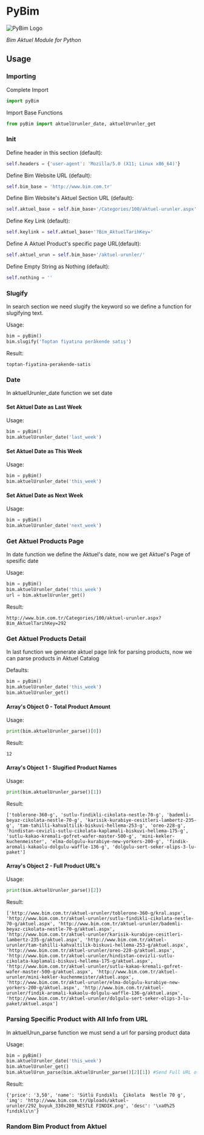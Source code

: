 # PyBim
![PyBim Logo](https://i.hizliresim.com/RO5WqZ.png)

*Bim Aktuel Module for Python*

## Usage

### Importing

Complete Import

```python
import pyBim
```

Import Base Functions

```python
from pyBim import aktuelUrunler_date, aktuelUrunler_get
```

### Init
Define header in this section (default):
```python
self.headers = {'user-agent': 'Mozilla/5.0 (X11; Linux x86_64)'}
```

Define Bim Website URL (default):
```python
self.bim_base = 'http://www.bim.com.tr'
```

Define Bim Website's Aktuel Section URL (default):
```python
self.aktuel_base = self.bim_base+'/Categories/100/aktuel-urunler.aspx'
```

Define Key Link (default):
```python
self.keylink = self.aktuel_base+'?Bim_AktuelTarihKey='
```

Define A Aktuel Product's specific page URL(default):
```python
self.aktuel_urun = self.bim_base+'/aktuel-urunler/'
```

Define Empty String as Nothing (default):
```python
self.nothing = ''
```

### Slugify

In search section we need slugify the keyword so we define a function for slugifying text.

Usage:
```python
bim = pyBim()
bim.slugify('Toptan fiyatına perâkende satış')
```

Result:
```shell
toptan-fiyatina-perakende-satis
```
### Date

In aktuelUrunler_date function we set date

#### Set Aktuel Date as Last Week
Usage:
```python
bim = pyBim()
bim.aktuelUrunler_date('last_week')
```

#### Set Aktuel Date as This Week
Usage:
```python
bim = pyBim()
bim.aktuelUrunler_date('this_week')
```

#### Set Aktuel Date as Next Week
Usage:
```python
bim = pyBim()
bim.aktuelUrunler_date('next_week')
```

### Get Aktuel Products Page

In date function we define the Aktuel's date, now we get Aktuel's Page of spesific date

Usage:
```python
bim = pyBim()
bim.aktuelUrunler_date('this_week')
url = bim.aktuelUrunler_get()
```

Result:
```shell
http://www.bim.com.tr/Categories/100/aktuel-urunler.aspx?Bim_AktuelTarihKey=292
```

### Get Aktuel Products Detail

In last function we generate aktuel page link for parsing products, now we can parse products in Aktuel Catalog

Defaults:
```python
bim = pyBim()
bim.aktuelUrunler_date('this_week')
bim.aktuelUrunler_get()
```

#### Array's Object 0 - Total Product Amount
Usage:
```python
print(bim.aktuelUrunler_parse()[0])
```

Result:
```shell
12
```

#### Array's Object 1 - Slugified Product Names
Usage:
```python
print(bim.aktuelUrunler_parse()[1])
```

Result:
```shell
['toblerone-360-g', 'sutlu-findikli-cikolata-nestle-70-g', 'bademli-beyaz-cikolata-nestle-70-g', 'karisik-kurabiye-cesitleri-lambertz-235-g', 'tam-tahilli-kahvaltilik-biskuvi-hellema-253-g', 'oreo-228-g', 'hindistan-cevizli-sutlu-cikolata-kaplamali-biskuvi-hellema-175-g', 'sutlu-kakao-kremali-gofret-wafer-master-500-g', 'mini-kekler-kuchenmeister', 'elma-dolgulu-kurabiye-new-yorkers-200-g', 'findik-aromali-kakaolu-dolgulu-waffle-136-g', 'dolgulu-sert-seker-olips-3-lu-paket']
```

#### Array's Object 2 - Full Product URL's
Usage:
```python
print(bim.aktuelUrunler_parse()[2])
```

Result:
```shell
['http://www.bim.com.tr/aktuel-urunler/toblerone-360-g/kral.aspx', 'http://www.bim.com.tr/aktuel-urunler/sutlu-findikli-cikolata-nestle-70-g/aktuel.aspx', 'http://www.bim.com.tr/aktuel-urunler/bademli-beyaz-cikolata-nestle-70-g/aktuel.aspx', 'http://www.bim.com.tr/aktuel-urunler/karisik-kurabiye-cesitleri-lambertz-235-g/aktuel.aspx', 'http://www.bim.com.tr/aktuel-urunler/tam-tahilli-kahvaltilik-biskuvi-hellema-253-g/aktuel.aspx', 'http://www.bim.com.tr/aktuel-urunler/oreo-228-g/aktuel.aspx', 'http://www.bim.com.tr/aktuel-urunler/hindistan-cevizli-sutlu-cikolata-kaplamali-biskuvi-hellema-175-g/aktuel.aspx', 'http://www.bim.com.tr/aktuel-urunler/sutlu-kakao-kremali-gofret-wafer-master-500-g/aktuel.aspx', 'http://www.bim.com.tr/aktuel-urunler/mini-kekler-kuchenmeister/aktuel.aspx', 'http://www.bim.com.tr/aktuel-urunler/elma-dolgulu-kurabiye-new-yorkers-200-g/aktuel.aspx', 'http://www.bim.com.tr/aktuel-urunler/findik-aromali-kakaolu-dolgulu-waffle-136-g/aktuel.aspx', 'http://www.bim.com.tr/aktuel-urunler/dolgulu-sert-seker-olips-3-lu-paket/aktuel.aspx']
```

### Parsing Specific Product with All Info  from URL
In aktuelUrun_parse function we must send a url for parsing product data 

Usage:
```python
bim = pyBim()
bim.aktuelUrunler_date('this_week')
bim.aktuelUrunler_get()
bim.aktuelUrun_parse(bim.aktuelUrunler_parse()[2][1]) #Send Full URL of product
```

Result:
```shell
{'price': '3,50', 'name': 'Sütlü Fındıklı  Çikolata  Nestle 70 g', 'img': 'http://www.bim.com.tr/Uploads/aktuel-urunler/292_buyuk_330x280_NESTLE FINDIK.png', 'desc': '\xa0%25 fındıklı\n'}
```

### Random Bim Product from Aktuel
